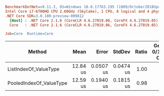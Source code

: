 ``` ini

BenchmarkDotNet=v0.11.3, OS=Windows 10.0.17763.195 (1809/October2018Update/Redstone5)
Intel Core i7-6700HQ CPU 2.60GHz (Skylake), 1 CPU, 8 logical and 4 physical cores
.NET Core SDK=3.0.100-preview-009812
  [Host] : .NET Core 2.1.6 (CoreCLR 4.6.27019.06, CoreFX 4.6.27019.05), 64bit RyuJIT
  Core   : .NET Core 2.1.6 (CoreCLR 4.6.27019.06, CoreFX 4.6.27019.05), 64bit RyuJIT

Job=Core  Runtime=Core  

```
|                  Method |     Mean |     Error |    StdDev | Ratio | Gen 0/1k Op | Gen 1/1k Op | Gen 2/1k Op | Allocated Memory/Op |
|------------------------ |---------:|----------:|----------:|------:|------------:|------------:|------------:|--------------------:|
|   ListIndexOf_ValueType | 12.84 us | 0.0507 us | 0.0474 us |  1.00 |           - |           - |           - |                   - |
| PooledIndexOf_ValueType | 12.59 us | 0.1940 us | 0.1815 us |  0.98 |           - |           - |           - |                   - |
